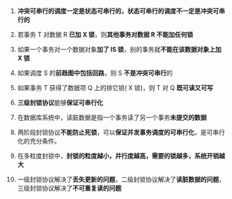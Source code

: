 1. **冲突可串行的调度一定是状态可串行的，状态可串行的调度不一定是冲突可串行的**

2. 若事务 T 对数据 R **已加 X 锁**，则**其他事务对数据 R 不能加任何锁**

3. 如果一个事务对一个数据对象**加了 IS 锁**，别的事务就**不能在该数据对象上加 X 锁**

4. 如果调度 S 的**前趋图中包括回路**，则 S **不是冲突可串行**的

5. 如果事务 T 获得了数据项 Q 上的排它锁( X 锁)，则 T 对 Q **既可读又可写**

6. **三级封锁协议**能够**保证可串行化**

7. 在数据库系统中，读脏数据是指一个事务读了另一个事务**未提交的数据**

8. 两阶段封锁协议**不能防止死锁**，可以**保证并发事务调度的可串行化**，是可串行化的充分条件。

9. 在多粒度封锁中，**封锁的粒度越小，并行度越高，需要的锁越多，系统开销越大**

10. 一级封锁协议解决了**丢失更新的问题**，二级封锁协议解决了**读脏数据的问题**，三级封锁协议解决了**不可重复读的问题**





